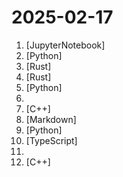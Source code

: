 # 2025-02-17

1. [](https://github.comundefined "A simple screen parsing tool towards pure vision based GUI agent") [JupyterNotebook]
2. [](https://github.comundefined "Automate the process of making money online.") [Python]
3. [](https://github.comundefined "The trust-minimized, zero-knowledge bridging protocol, designed for censorship resistance, extremely high security, and usage in decentralized finance.") [Rust]
4. [](https://github.comundefined "Visualize Ownership and Lifetimes in Rust") [Rust]
5. [](https://github.comundefined "No-code LLM Platform to launch APIs and ETL Pipelines to structure unstructured documents") [Python]
6. [](https://github.comundefined "A curated and opinionated list of resources for Chief Technology Officers, with the emphasis on startups") 
7. [](https://github.comundefined "Hyprland is an independent, highly customizable, dynamic tiling Wayland compositor that doesn't sacrifice on its looks.") [C++]
8. [](https://github.comundefined "Master programming by recreating your favorite technologies from scratch.") [Markdown]
9. [](https://github.comundefined "Open source software that helps you create and deploy high-frequency crypto trading bots") [Python]
10. [](https://github.comundefined "The fastest knowledge base for growing teams. Beautiful, realtime collaborative, feature packed, and markdown compatible.") [TypeScript]
11. [](https://github.comundefined "坚持分享 GitHub 上高质量、有趣实用的开源技术教程、开发者工具、编程网站、技术资讯。A list cool, interesting projects of GitHub.") 
12. [](https://github.comundefined "Meshtastic device firmware") [C++]
